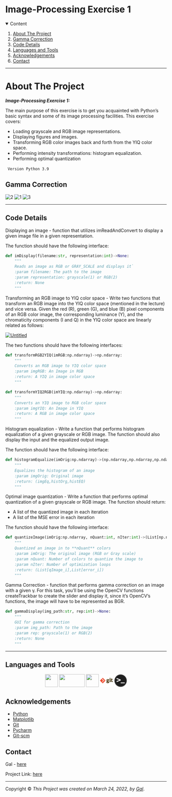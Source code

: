# Image-Processing Exercise 1


<!-- TABLE OF CONTENTS -->
<details open="open">
  <summary>Content</summary>
  <ol>
    <li><a href="#about-the-project">About The Project</a></li>
    <li><a href="#gamma-correction">Gamma Correction</a></li>
    <li><a href="#code-details">Code Details</a></li>
    <li><a href="#languages-and-tools">Languages and Tools</a></li>
    <li><a href="#acknowledgements">Acknowledgements</a></li>
    <li><a href="#contact">Contact</a></li>
  </ol>
</details>

----------------

<!-- ABOUT THE PROJECT -->
# About The Project
**_Image-Processing Exercise 1:_**

The main purpose of this exercise is to get you acquainted with Python’s basic syntax and some of its
image processing facilities. This exercise covers:

* Loading grayscale and RGB image representations.
* Displaying figures and images.
* Transforming RGB color images back and forth from the YIQ color space.
* Performing intensity transformations: histogram equalization.
* Performing optimal quantization


``` Version Python 3.9```

## Gamma Correction

<img src="https://i.ibb.co/0r7RKML/2.png" alt="2" border="0">

<img src="https://i.ibb.co/R2ch5D4/1.png" alt="1" border="0">

<img src="https://i.ibb.co/pzr4dTk/3.png" alt="3" border="0">


---------------------

## Code Details

Displaying an image - function that utilizes imReadAndConvert to display a given image file in a given representation.

The function should have the following interface:

```python
def imDisplay(filename:str, representation:int)->None:
    """
    Reads an image as RGB or GRAY_SCALE and displays it`
    :param filename: The path to the image
    :param representation: grayscale(1) or RGB(2)
    :return: None
    """
```

Transforming an RGB image to YIQ color space - Write two functions that transform an RGB image into the YIQ color space (mentioned in the lecture)
and vice versa. Given the red (R), green (G), and blue (B) pixel components of an RGB color image,
the corresponding luminance (Y), and the chromaticity components (I and Q) in the YIQ color space are
linearly related as follows:

<a href="https://imgbb.com/"><img src="https://i.ibb.co/JcfrGkh/Untitled.png" alt="Untitled" border="0"></a>

The two functions should have the following interfaces:
```python
def transformRGB2YIQ(imRGB:np.ndarray)->np.ndarray:
    """
    Converts an RGB image to YIQ color space
    :param imgRGB: An Image in RGB
    :return: A YIQ in image color space
    """
```

```python
def transformYIQ2RGB(imYIQ:np.ndarray)->np.ndarray:
    """
    Converts an YIQ image to RGB color space
    :param imgYIQ: An Image in YIQ
    :return: A RGB in image color space
    """
```

Histogram equalization - Write a function that performs histogram equalization of a given grayscale or RGB image. The function
should also display the input and the equalized output image. 

The function should have the following interface:

```python
def histogramEqualize(imOrig:np.ndarray)->(np.ndarray,np.ndarray,np.ndarray):
    """
    Equalizes the histogram of an image
    :param imgOrig: Original image
    :return: (imgEq,histOrg,histEQ)
    """
```

Optimal image quantization - Write a function that performs optimal quantization of a given grayscale or RGB image. The function
should return:

* A list of the quantized image in each iteration
* A list of the MSE error in each iteration

The function should have the following interface:

```python
def quantizeImage(imOrig:np.ndarray, nQuant:int, nIter:int)->(List[np.ndarray],List[float]):
    """
    Quantized an image in to **nQuant** colors
    :param imOrig: The original image (RGB or Gray scale)
    :param nQuant: Number of colors to quantize the image to
    :param nIter: Number of optimization loops
    :return: (List[qImage_i],List[error_i])
    """
```

Gamma Correction - function that performs gamma correction on an image with a given γ.
For this task, you’ll be using the OpenCV functions createTrackbar to create the slider and display
it, since it’s OpenCV’s functions, the image will have to be represented as BGR.

```python
def gammaDisplay(img_path:str, rep:int)->None:
    """
    GUI for gamma correction
    :param img_path: Path to the image
    :param rep: grayscale(1) or RGB(2)
    :return: None
    """
```

---------------------

## Languages and Tools

  <div align="center">
  
 <code><img height="40" width="40" src="https://upload.wikimedia.org/wikipedia/commons/thumb/c/c3/Python-logo-notext.svg/1200px-Python-logo-notext.svg.png"></code> 
 <code><img height="40" width="80" src="https://matplotlib.org/_static/logo2_compressed.svg"/></code>
 <code><img height="40" width="40" src="https://upload.wikimedia.org/wikipedia/commons/thumb/1/1d/PyCharm_Icon.svg/1024px-PyCharm_Icon.svg.png"/></code>
 <code><img height="40" height="40" src="https://raw.githubusercontent.com/github/explore/80688e429a7d4ef2fca1e82350fe8e3517d3494d/topics/git/git.png"></code>
 <code><img height="40" height="40" src="https://raw.githubusercontent.com/github/explore/80688e429a7d4ef2fca1e82350fe8e3517d3494d/topics/terminal/terminal.png"></code>
  </div>


<!-- ACKNOWLEDGEMENTS -->
## Acknowledgements
* [Python](https://www.python.org/)
* [Matplotlib](https://matplotlib.org/)
* [Git](https://git-scm.com/)
* [Pycharm](https://www.jetbrains.com/pycharm/)
* [Git-scm](https://git-scm.com/book/en/v2/Getting-Started-Installing-Git)


<!-- CONTACT -->
## Contact


 Gal - [here](https://github.com/GalKoaz/)


Project Link: [here](https://github.com/GalKoaz/Image-Processing-Ex1)

___

Copyright © _This Project was created on March 24, 2022, by [Gal](https://github.com/GalKoaz/)_.
